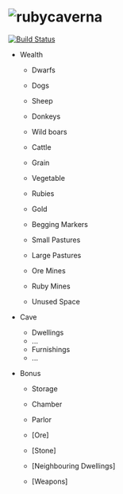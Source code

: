# ![ruby](https://github.com/raphaelmeyer/caverna/raw/master/ruby.png)caverna

[![Build Status](https://secure.travis-ci.org/raphaelmeyer/caverna.png?branch=master)](http://travis-ci.org/raphaelmeyer/caverna)

* Wealth

  * Dwarfs

  * Dogs
  * Sheep
  * Donkeys
  * Wild boars
  * Cattle

  * Grain
  * Vegetable
  * Rubies
  * Gold
  * Begging Markers

  * Small Pastures
  * Large Pastures
  * Ore Mines
  * Ruby Mines
  * Unused Space

* Cave

  * Dwellings
  * ...
  * Furnishings
  * ...

* Bonus

  * Storage
  * Chamber
  * Parlor 

  * [Ore]
  * [Stone]
  * [Neighbouring Dwellings]
  * [Weapons]


